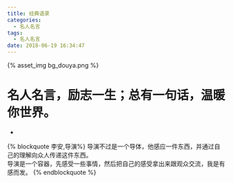 ```yaml
---
title: 经典语录
categories:
  - 名人名言
tags:
  - 名人名言
date: 2018-06-19 16:34:47
---
```

{% asset_img bg_douya.png %}
<!-- more -->

# 名人名言，励志一生；总有一句话，温暖你世界。

* 
{% blockquote 李安,导演%}
导演不过是一个导体，他感应一件东西，并通过自己的理解向众人传递这件东西。  
导演是一个容器，先感受一些事情，然后把自己的感受拿出来跟观众交流，我是有感而发。
{% endblockquote %}
